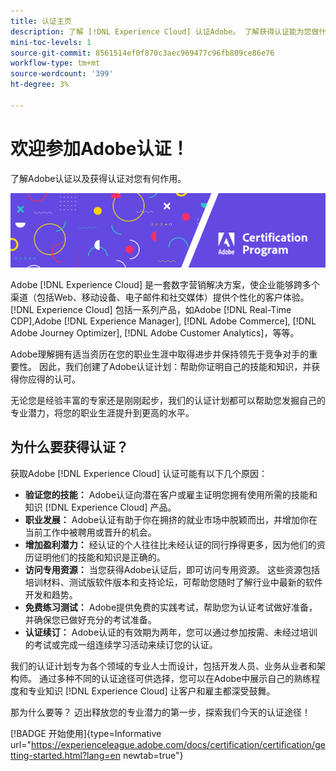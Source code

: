 ```yaml
---
title: 认证主页
description: 了解 [!DNL Experience Cloud] 认证Adobe。 了解获得认证能为您做什么。
mini-toc-levels: 1
source-git-commit: 8561514ef0f870c3aec969477c96fb809ce86e76
workflow-type: tm+mt
source-wordcount: '399'
ht-degree: 3%

---
```


# 欢迎参加Adobe认证！

了解Adobe认证以及获得认证对您有何作用。

![横幅](/help/certifications/assets/home_banner_narrow.png)

Adobe [!DNL Experience Cloud] 是一套数字营销解决方案，使企业能够跨多个渠道（包括Web、移动设备、电子邮件和社交媒体）提供个性化的客户体验。 [!DNL Experience Cloud] 包括一系列产品，如Adobe [!DNL Real-Time CDP],Adobe [!DNL Experience Manager], [!DNL Adobe Commerce], [!DNL Adobe Journey Optimizer], [!DNL Adobe Customer Analytics]，等等。

Adobe理解拥有适当资历在您的职业生涯中取得进步并保持领先于竞争对手的重要性。 因此，我们创建了Adobe认证计划：帮助你证明自己的技能和知识，并获得你应得的认可。

无论您是经验丰富的专家还是刚刚起步，我们的认证计划都可以帮助您发掘自己的专业潜力，将您的职业生涯提升到更高的水平。

## 为什么要获得认证？

获取Adobe [!DNL Experience Cloud] 认证可能有以下几个原因：

* **验证您的技能：** Adobe认证向潜在客户或雇主证明您拥有使用所需的技能和知识 [!DNL Experience Cloud] 产品。
* **职业发展：** Adobe认证有助于你在拥挤的就业市场中脱颖而出，并增加你在当前工作中被聘用或晋升的机会。
* **增加盈利潜力：** 经认证的个人往往比未经认证的同行挣得更多，因为他们的资历证明他们的技能和知识是正确的。
* **访问专用资源：** 当您获得Adobe认证后，即可访问专用资源。 这些资源包括培训材料、测试版软件版本和支持论坛，可帮助您随时了解行业中最新的软件开发和趋势。
* **免费练习测试：** Adobe提供免费的实践考试，帮助您为认证考试做好准备，并确保您已做好充分的考试准备。
* **认证续订：** Adobe认证的有效期为两年，您可以通过参加按需、未经过培训的考试或完成一组连续学习活动来续订您的认证。

我们的认证计划专为各个领域的专业人士而设计，包括开发人员、业务从业者和架构师。 通过多种不同的认证途径可供选择，您可以在Adobe中展示自己的熟练程度和专业知识 [!DNL Experience Cloud] 让客户和雇主都深受鼓舞。

那为什么要等？ 迈出释放您的专业潜力的第一步，探索我们今天的认证途径！

[!BADGE 开始使用]{type=Informative url="https://experienceleague.adobe.com/docs/certification/certification/getting-started.html?lang=en newtab=true"}

